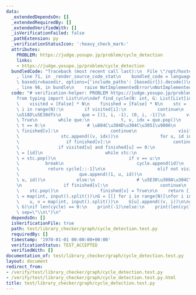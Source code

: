 ```yaml
---
data:
  _extendedDependsOn: []
  _extendedRequiredBy: []
  _extendedVerifiedWith: []
  _isVerificationFailed: false
  _pathExtension: py
  _verificationStatusIcon: ':heavy_check_mark:'
  attributes:
    PROBLEM: https://judge.yosupo.jp/problem/cycle_detection
    links:
    - https://judge.yosupo.jp/problem/cycle_detection
  bundledCode: "Traceback (most recent call last):\n  File \"/opt/hostedtoolcache/PyPy/3.10.12/x64/lib/pypy3.10/site-packages/onlinejudge_verify/documentation/build.py\"\
    , line 71, in _render_source_code_stat\n    bundled_code = language.bundle(stat.path,\
    \ basedir=basedir, options={'include_paths': [basedir]}).decode()\n  File \"/opt/hostedtoolcache/PyPy/3.10.12/x64/lib/pypy3.10/site-packages/onlinejudge_verify/languages/python.py\"\
    , line 96, in bundle\n    raise NotImplementedError\nNotImplementedError\n"
  code: "# verification-helper: PROBLEM https://judge.yosupo.jp/problem/cycle_detection\n\
    from typing import List\n\n\ndef find_cycle(N: int, G: List[List[int]]) -> List[int]:\n\
    \    visited = [False] * N\n    finished = [False] * N\n    stc = []\n    for\
    \ i in range(N):\n        if visited[i]:\n            continue\n        # \u975E\
    \u518D\u5E30dfs\n        que = [(1, i, -1), (0, i, -1)]\n        visited[i] =\
    \ True\n        while que:\n            t, v, idx = que.pop()\n            if\
    \ t == 0:\n                # \u884C\u304D\u304C\u3051\u9806\n                if\
    \ finished[v]:\n                    continue\n                visited[v] = True\n\
    \                stc.append((v, idx))\n                for u, id in G[v]:\n  \
    \                  if finished[v]:\n                        continue\n\n     \
    \               if visited[u] and finished[u] == 0:\n                        cycle\
    \ = [id]\n                        while stc:\n                            v, id\
    \ = stc.pop()\n                            if v == u:\n                      \
    \          break\n                            cycle.append(id)\n             \
    \           return cycle[::-1]\n\n                    elif not visited[u]:\n \
    \                       que.append((1, u, id))\n                        que.append((0,\
    \ u, id))\n            else:\n                # \u5E30\u308A\u304C\u3051\u9806\
    \n                if finished[v]:\n                    continue\n            \
    \    stc.pop()\n                finished[v] = True\n\n    return []\n\n\nN, M\
    \ = map(int, input().split())\nG = [[] for i in range(N)]\nfor i in range(M):\n\
    \    u, v = map(int, input().split())\n    G[u].append((v, i))\n\ncycle = find_cycle(N,\
    \ G)\nif len(cycle) == 0:\n    print(-1)\nelse:\n    print(len(cycle))\n    print(*cycle,\
    \ sep=\"\\n\")\n"
  dependsOn: []
  isVerificationFile: true
  path: test/library_checker/graph/cycle_detection.test.py
  requiredBy: []
  timestamp: '1970-01-01 00:00:00+00:00'
  verificationStatus: TEST_ACCEPTED
  verifiedWith: []
documentation_of: test/library_checker/graph/cycle_detection.test.py
layout: document
redirect_from:
- /verify/test/library_checker/graph/cycle_detection.test.py
- /verify/test/library_checker/graph/cycle_detection.test.py.html
title: test/library_checker/graph/cycle_detection.test.py
---
```

